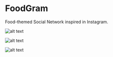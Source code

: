 # FoodGram
Food-themed Social Network inspired in Instagram.

![alt text](https://github.com/chfleurysiq/FoodGram/blob/master/screenshots/login.jpg?raw=true)

![alt text](https://github.com/chfleurysiq/FoodGram/blob/master/screenshots/add.jpg?raw=true)

![alt text](https://github.com/chfleurysiq/FoodGram/blob/master/screenshots/home.jpg?raw=true)
